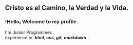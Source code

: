 ## Cristo es el Camino, la Verdad y la Vida. ##
### !Hello¡ Welcome to my profile. ###

I'm Junior Programmer.  
experience in: **_html_**, **_css_**, **_git_**, **_markdown_**...
